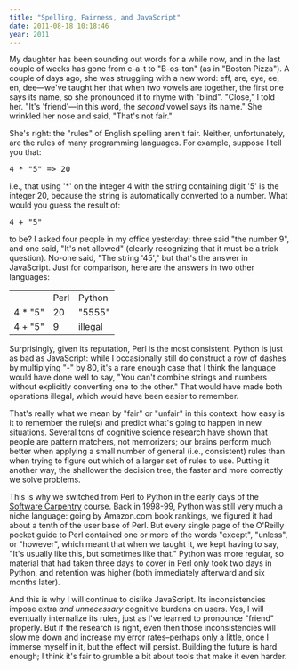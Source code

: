 ```yaml
---
title: "Spelling, Fairness, and JavaScript"
date: 2011-08-18 10:18:46
year: 2011
---
```

My daughter has been sounding out words for a while now, and in the last couple of weeks has gone from c-a-t to "B-os-ton" (as in "Boston Pizza").  A couple of days ago, she was struggling with a new word: eff, are, eye, ee, en, dee—we've taught her that when two vowels are together, the first one says its name, so she pronounced it to rhyme with "blind".  "Close," I told her. "It's 'friend'—in this word, the <em>second</em> vowel says its name." She wrinkled her nose and said, "That's not fair."

She's right: the "rules" of English spelling aren't fair. Neither, unfortunately, are the rules of many programming languages. For example, suppose I tell you that:
<pre>4 * "5" =&gt; 20</pre>
i.e., that using '*' on the integer 4 with the string containing digit '5' is the integer 20, because the string is automatically converted to a number. What would you guess the result of:
<pre>4 + "5"</pre>
to be? I asked four people in my office yesterday; three said "the number 9", and one said, "It's not allowed" (clearly recognizing that it must be a trick question). No-one said, "The string '45'," but that's the answer in JavaScript.  Just for comparison, here are the answers in two other languages:
<table class="centered">
<tbody>
<tr>
<td></td>
<td> Perl</td>
<td> Python</td>
</tr>
<tr>
<td>4 * "5"</td>
<td> 20</td>
<td> "5555"</td>
</tr>
<tr>
<td>4 + "5"</td>
<td> 9</td>
<td> illegal</td>
</tr>
</tbody>
</table>
Surprisingly, given its reputation, Perl is the most consistent. Python is just as bad as JavaScript: while I occasionally still do construct a row of dashes by multiplying "-" by 80, it's a rare enough case that I think the language would have done well to say, "You can't combine strings and numbers without explicitly converting one to the other."  That would have made both operations illegal, which would have been easier to remember.

That's really what we mean by "fair" or "unfair" in this context: how easy is it to remember the rule(s) and predict what's going to happen in new situations. Several tons of cognitive science research have shown that people are pattern matchers, not memorizers; our brains perform much better when applying a small number of general (i.e., consistent) rules than when trying to figure out which of a larger set of rules to use. Putting it another way, the shallower the decision tree, the faster and more correctly we solve problems.

This is why we switched from Perl to Python in the early days of the <a href="https://software-carpentry.org">Software Carpentry</a> course. Back in 1998-99, Python was still very much a niche language: going by Amazon.com book rankings, we figured it had about a tenth of the user base of Perl. But every single page of the O'Reilly pocket guide to Perl contained one or more of the words "except", "unless", or "however", which meant that when we taught it, we kept having to say, "It's usually like this, but sometimes like that." Python was more regular, so material that had taken three days to cover in Perl only took two days in Python, and retention was higher (both immediately afterward and six months later).

And this is why I will continue to dislike JavaScript. Its inconsistencies impose extra <em>and unnecessary</em> cognitive burdens on users. Yes, I will eventually internalize its rules, just as I've learned to pronounce "friend" properly. But if the research is right, even then those inconsistencies will slow me down and increase my error rates–perhaps only a little, once I immerse myself in it, but the effect will persist. Building the future is hard enough; I think it's fair to grumble a bit about tools that make it even harder.
